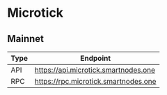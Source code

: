 # Microtick
## Mainnet
Type | Endpoint
------------ | -------------
API | https://api.microtick.smartnodes.one
RPC | https://rpc.microtick.smartnodes.one
